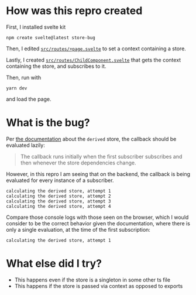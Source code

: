 # How was this repro created

First, I installed svelte kit

```
npm create svelte@latest store-bug
```

Then, I edited [`src/routes/+page.svelte`](/src/routes/+page.svelte) to set a context containing a store.

Lastly, I created [`src/routes/ChildComponent.svelte`](/src/routes/ChildComponent.svelte) that gets the context containing the store, and subscribes to it.

Then, run with

```
yarn dev
```

and load the page.

# What is the bug?

Per [the documentation](https://svelte.dev/docs#run-time-svelte-store-derived) about the `derived` store, the callback should be evaluated lazily:

> The callback runs initially when the first subscriber subscribes and then whenever the store dependencies change.

However, in this repro I am seeing that on the backend, the callback is being evaluated for every instance of a subscriber.

```
calculating the derived store, attempt 1
calculating the derived store, attempt 2
calculating the derived store, attempt 3
calculating the derived store, attempt 4
```

Compare those console logs with those seen on the browser, which I would consider to be the correct behavior given the documentation, where there is only a single evaluation, at the time of the first subscription:

```
calculating the derived store, attempt 1
```

# What else did I try?

- This happens even if the store is a singleton in some other ts file
- This happens if the store is passed via context as opposed to exports
